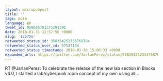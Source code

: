 ```yaml
---
layout: micropubpost
title: ''
tags: note
language: en
tweet_id: 958685781375291392
date: 2018-01-31 12:57:56 +0000
slug: '125756'
retweeted_status_id: 958354252333768704
retweeted_status_user_id: 57537134
retweeted_status_timestamp: 2018-01-30 15:00:33 +0000
expanded_urls: https://twitter.com/JarlanPerez/status/958354252333768705/photo/1,https://twitter.com/JarlanPerez/status/958354252333768705/photo/1
---
```

RT @JarlanPerez: To celebrate the release of the new lab section in Blocks v4.0, I started a lab/cyberpunk room concept of my own using all…
